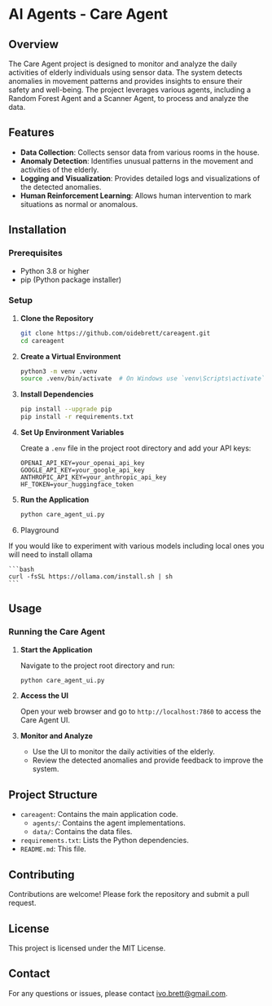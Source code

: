 # AI Agents - Care Agent

## Overview

The Care Agent project is designed to monitor and analyze the daily activities of elderly individuals using sensor data. The system detects anomalies in movement patterns and provides insights to ensure their safety and well-being. The project leverages various agents, including a Random Forest Agent and a Scanner Agent, to process and analyze the data.

## Features

- **Data Collection**: Collects sensor data from various rooms in the house.
- **Anomaly Detection**: Identifies unusual patterns in the movement and activities of the elderly.
- **Logging and Visualization**: Provides detailed logs and visualizations of the detected anomalies.
- **Human Reinforcement Learning**: Allows human intervention to mark situations as normal or anomalous.

## Installation

### Prerequisites

- Python 3.8 or higher
- pip (Python package installer)

### Setup

1. **Clone the Repository**

    ```bash
    git clone https://github.com/oidebrett/careagent.git
    cd careagent
    ```

2. **Create a Virtual Environment**

    ```bash
    python3 -m venv .venv
    source .venv/bin/activate  # On Windows use `venv\Scripts\activate`
    ```

3. **Install Dependencies**

    ```bash
    pip install --upgrade pip
    pip install -r requirements.txt
    ```

4. **Set Up Environment Variables**

    Create a `.env` file in the project root directory and add your API keys:

    ```plaintext
    OPENAI_API_KEY=your_openai_api_key
    GOOGLE_API_KEY=your_google_api_key
    ANTHROPIC_API_KEY=your_anthropic_api_key
    HF_TOKEN=your_huggingface_token
    ```

5. **Run the Application**

    ```bash
    python care_agent_ui.py
    ```

6. Playground

If you would like to experiment with various models including local ones you will need to install ollama

    ```bash
    curl -fsSL https://ollama.com/install.sh | sh
    ```


## Usage

### Running the Care Agent

1. **Start the Application**

    Navigate to the project root directory and run:

    ```bash
    python care_agent_ui.py
    ```

2. **Access the UI**

    Open your web browser and go to `http://localhost:7860` to access the Care Agent UI.

3. **Monitor and Analyze**

    - Use the UI to monitor the daily activities of the elderly.
    - Review the detected anomalies and provide feedback to improve the system.

## Project Structure

- `careagent`: Contains the main application code.
  - `agents/`: Contains the agent implementations.
  - `data/`: Contains the data files.
- `requirements.txt`: Lists the Python dependencies.
- `README.md`: This file.

## Contributing

Contributions are welcome! Please fork the repository and submit a pull request.

## License

This project is licensed under the MIT License.

## Contact

For any questions or issues, please contact [ivo.brett@gmail.com](mailto:ivo.brett@gmail.com).
